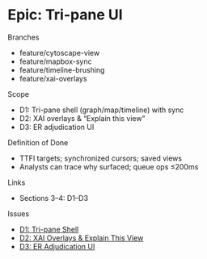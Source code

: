 # Epic: Tri-pane UI

Branches

- feature/cytoscape-view
- feature/mapbox-sync
- feature/timeline-brushing
- feature/xai-overlays

Scope

- D1: Tri-pane shell (graph/map/timeline) with sync
- D2: XAI overlays & “Explain this view”
- D3: ER adjudication UI

Definition of Done

- TTFI targets; synchronized cursors; saved views
- Analysts can trace why surfaced; queue ops ≤200ms

Links

- Sections 3–4: D1–D3

Issues

- [D1: Tri-pane Shell](../issues/D1-tri-pane-shell.md)
- [D2: XAI Overlays & Explain This View](../issues/D2-xai-overlays.md)
- [D3: ER Adjudication UI](../issues/D3-er-adjudication-ui.md)
